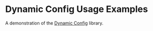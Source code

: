 Dynamic Config Usage Examples
=============================

A demonstration of the [Dynamic Config](https://github.com/LableOrg/java-dynamicconfig) library.
